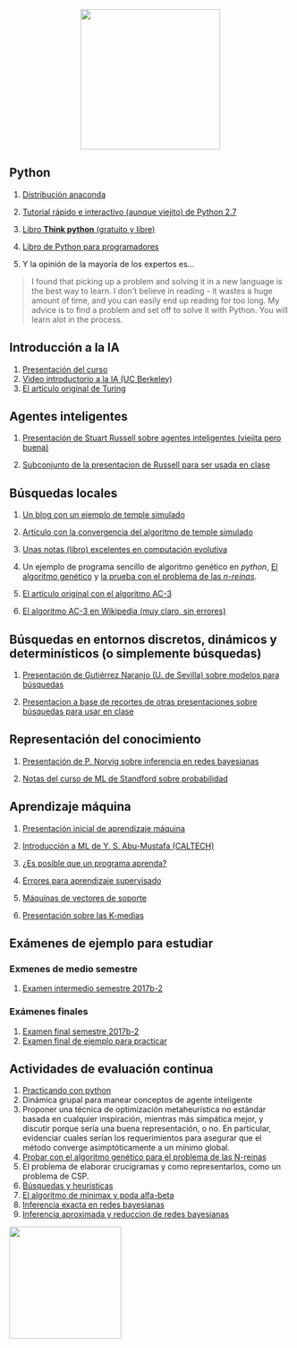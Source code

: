 
<div style="text-align:center"><img src="ia.png" width="250"></div>

## Python

1. [Distribución anaconda](https://www.continuum.io/downloads)

2. [Tutorial rápido e interactivo (aunque viejito) de Python 2.7](http://www.learnpython.org)

3. [Libro **Think python** (gratuito y libre)](http://www.greenteapress.com/thinkpython/)

4. [Libro de Python para programadores](http://www.diveintopython.net)

5. Y la opinión de la mayoría de los expertos es...

> I found that picking up a problem and solving it in a new language
> is the best way to learn.  I don't believe in reading - it wastes a
> huge amount of time, and you can easily end up reading for too long.
> My advice is to find a problem and set off to solve it with
> Python. You will learn alot in the process.


## Introducción a la IA

1. [Presentación del curso](presentaciones/Intro_IA.pdf)
1. [Video introductorio a la IA (UC Berkeley)](https://youtu.be/W1S-HSakPTM?t=23m23s)
3. [El artículo original de Turing](http://www.csee.umbc.edu/courses/471/papers/turing.pdf)

## Agentes inteligentes

1. [Presentación de Stuart Russell sobre agentes inteligentes (viejita
   pero buena)](http://aima.eecs.berkeley.edu/slides-pdf/chapter02.pdf)

2. [Subconjunto de la presentacion de Russell para ser usada en clase](presentaciones/Agentes_inteligentes.pdf)

## Búsquedas locales

1. [Un blog con un ejemplo de temple simulado](http://apmonitor.com/me575/index.php/Main/SimulatedAnnealing)

2. [Artículo con la convergencia del algoritmo de temple simulado](http://www.mit.edu/~dbertsim/papers/Optimization/Simulated%20annealing.pdf)

3. [Unas notas (libro) excelentes en computación evolutiva](http://delta.cs.cinvestav.mx/~ccoello/compevol/apuntes.pdf)

4. Un ejemplo de programa sencillo de algoritmo genético en *python*, [El algoritmo genético](codigo/ga/genetico.py) y [la prueba con el problema de las *n-reinas*](codigo/ga/genetico_nreinas.py).

5. [El artículo original con el algoritmo AC-3](http://cse.unl.edu/~choueiry/Documents/Mackworth-AIJ77.pdf)

6. [El algoritmo AC-3 en Wikipedia (muy claro, sin errores)](https://en.wikipedia.org/wiki/AC-3_algorithm)

## Búsquedas en entornos discretos, dinámicos y determinísticos (o simplemente búsquedas)

1. [Presentación de Gutiérrez Naranjo (U. de Sevilla) sobre modelos para búsquedas](presentaciones/modelos_busquedas.pdf)

2. [Presentacion a base de recortes de otras presentaciones sobre búsquedas para usar en clase](presentaciones/busquedas.pdf)

## Representación del conocimiento

1. [Presentación de P. Norvig sobre inferencia en redes bayesianas](presentaciones/Inferencia.pdf)

2. [Notas del curso de ML de Standford sobre probabilidad](notas/proba.pdf)

## Aprendizaje máquina

1. [Presentación inicial de aprendizaje máquina](presentaciones/machine_learning.pdf)

2. [Introducción a ML de Y. S. Abu-Mustafa (CALTECH)](presentaciones/ml_mustafa.pdf)

3. [¿Es posible que un programa aprenda?](presentaciones/aprendizaje_mustafa.pdf)

4. [Errores para aprendizaje supervisado](presentaciones/errores.pdf)

5. [Máquinas de vectores de soporte](presentaciones/svm_presentacion.pdf)

6. [Presentación sobre las K-medias](presentaciones/kmedias.pdf)


## Exámenes de ejemplo para estudiar

### Exmenes de medio semestre
1. [Examen intermedio semestre 2017b-2](examenes_ejemplo/intermedio_2017b.pdf)

### Exámenes finales

1. [Examen final semestre 2017b-2](examenes_ejemplo/final_2017b.pdf)
2. [Examen final de ejemplo para practicar](examenes_ejemplo/final_ejemplo_2017b.pdf)

## Actividades de evaluación continua
1. [Practicando con python](examenes-rapidos/examen%20rápido%201/examen-rapido-01.pdf)
2. Dinámica grupal para manear conceptos de agente inteligente
3. Proponer una técnica de optimización metaheurística no estándar
   basada en cualquier inspiración, mientras más simpática mejor, y
   discutir porque sería una buena representación, o no. En
   particular, evidenciar cuales serían los requerimientos para
   asegurar que el método converge asimptóticamente a un mínimo
   global.
4. [Probar con el algoritmo genético para el problema de las N-reinas](examenes-rapidos/examen%20rápido%204/README.md)
5. El problema de elaborar crucigramas y como representarlos, como un problema de CSP.
6. [Búsquedas y heurísticas](examenes-rapidos/examen%20rápido%206/examen_rapido_06.pdf)
7. [El algoritmo de minimax y poda alfa-beta](examenes-rapidos/examen%20rápido%207/examen_rapido_07.pdf)
8. [Inferencia exacta en redes bayesianas](examenes-rapidos/examen%20rápido%208/examen_rapido_08_2018a.pdf)
9. [Inferencia aproximada y reduccion de redes bayesianas](examenes-rapidos/examen%20rápido%209/examen_rapido_9-2018a.pdf)

<img src="ia.png" width="200" >
